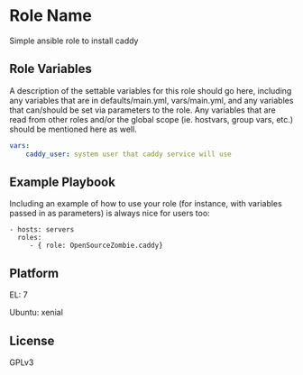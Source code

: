Role Name
=========

Simple ansible role to install caddy

Role Variables
--------------

A description of the settable variables for this role should go here, including any variables that are in defaults/main.yml, vars/main.yml, and any variables that can/should be set via parameters to the role. Any variables that are read from other roles and/or the global scope (ie. hostvars, group vars, etc.) should be mentioned here as well.

```yaml
vars:
    caddy_user: system user that caddy service will use
```

Example Playbook
----------------

Including an example of how to use your role (for instance, with variables passed in as parameters) is always nice for users too:

    - hosts: servers
      roles:
         - { role: OpenSourceZombie.caddy}

Platform
--------

EL:	7

Ubuntu:	xenial

License
-------

GPLv3
